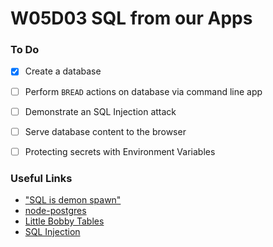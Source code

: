 # W05D03 SQL from our Apps

### To Do
- [x] Create a database
- [ ] Perform `BREAD` actions on database via command line app
- [ ] Demonstrate an SQL Injection attack
- [ ] Serve database content to the browser
- [ ] Protecting secrets with Environment Variables



















### Useful Links
* ["SQL is demon spawn"](https://youtu.be/Hh6CbrDr0Lk)
* [node-postgres](https://node-postgres.com/)
* [Little Bobby Tables](https://xkcd.com/327/)
* [SQL Injection](https://en.wikipedia.org/wiki/SQL_injection)
